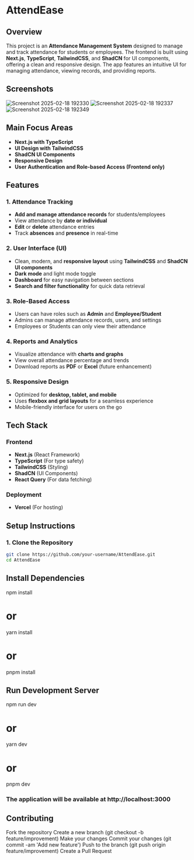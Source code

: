 # AttendEase

## Overview
This project is an **Attendance Management System** designed to manage and track attendance for students or employees. The frontend is built using **Next.js**, **TypeScript**, **TailwindCSS**, and **ShadCN** for UI components, offering a clean and responsive design. The app features an intuitive UI for managing attendance, viewing records, and providing reports.

## Screenshots
![Screenshot 2025-02-18 192330](https://github.com/user-attachments/assets/81a4e95c-4383-4b6f-b144-db826df475f8)
![Screenshot 2025-02-18 192337](https://github.com/user-attachments/assets/eaa3f0c7-4a16-40d5-8b1c-f7fea4e8fef8)
![Screenshot 2025-02-18 192349](https://github.com/user-attachments/assets/8e05e2ab-7f57-482f-a8d5-b17657a58b00)

## Main Focus Areas
- **Next.js with TypeScript**
- **UI Design with TailwindCSS**
- **ShadCN UI Components**
- **Responsive Design**
- **User Authentication and Role-based Access (Frontend only)**

## Features

### 1. **Attendance Tracking**
- **Add and manage attendance records** for students/employees
- View attendance by **date or individual**
- **Edit** or **delete** attendance entries
- Track **absences** and **presence** in real-time

### 2. **User Interface (UI)**
- Clean, modern, and **responsive layout** using **TailwindCSS** and **ShadCN UI components**
- **Dark mode** and light mode toggle
- **Dashboard** for easy navigation between sections
- **Search and filter functionality** for quick data retrieval

### 3. **Role-Based Access**
- Users can have roles such as **Admin** and **Employee/Student**
- Admins can manage attendance records, users, and settings
- Employees or Students can only view their attendance

### 4. **Reports and Analytics**
- Visualize attendance with **charts and graphs**
- View overall attendance percentage and trends
- Download reports as **PDF** or **Excel** (future enhancement)

### 5. **Responsive Design**
- Optimized for **desktop, tablet, and mobile**
- Uses **flexbox and grid layouts** for a seamless experience
- Mobile-friendly interface for users on the go

## Tech Stack

### **Frontend**
- **Next.js** (React Framework)
- **TypeScript** (For type safety)
- **TailwindCSS** (Styling)
- **ShadCN** (UI Components)
- **React Query** (For data fetching)

### **Deployment**
- **Vercel** (For hosting)

## Setup Instructions

### **1. Clone the Repository**
```sh
git clone https://github.com/your-username/AttendEase.git
cd AttendEase
```

## Install Dependencies 
npm install
# or
yarn install
# or
pnpm install

## Run Development Server
npm run dev
# or
yarn dev
# or
pnpm dev

### The application will be available at http://localhost:3000


## Contributing
Fork the repository
Create a new branch (git checkout -b feature/improvement)
Make your changes
Commit your changes (git commit -am 'Add new feature')
Push to the branch (git push origin feature/improvement)
Create a Pull Request

